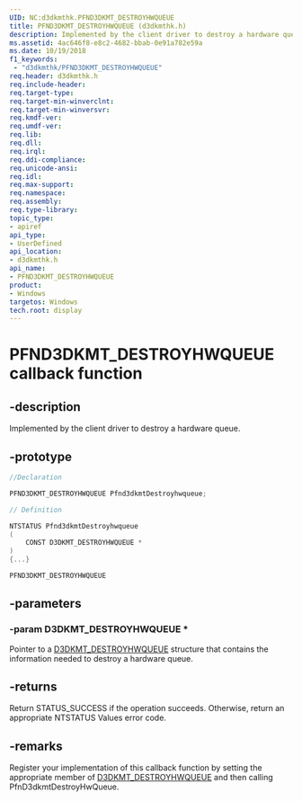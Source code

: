 ```yaml
---
UID: NC:d3dkmthk.PFND3DKMT_DESTROYHWQUEUE
title: PFND3DKMT_DESTROYHWQUEUE (d3dkmthk.h)
description: Implemented by the client driver to destroy a hardware queue.
ms.assetid: 4ac646f8-e8c2-4682-bbab-0e91a782e59a
ms.date: 10/19/2018
f1_keywords:
 - "d3dkmthk/PFND3DKMT_DESTROYHWQUEUE"
req.header: d3dkmthk.h
req.include-header:
req.target-type:
req.target-min-winverclnt:
req.target-min-winversvr:
req.kmdf-ver:
req.umdf-ver:
req.lib:
req.dll:
req.irql:
req.ddi-compliance:
req.unicode-ansi:
req.idl:
req.max-support:
req.namespace:
req.assembly:
req.type-library:
topic_type:
- apiref
api_type:
- UserDefined
api_location:
- d3dkmthk.h
api_name:
- PFND3DKMT_DESTROYHWQUEUE
product: 
- Windows
targetos: Windows
tech.root: display
---
```


# PFND3DKMT_DESTROYHWQUEUE callback function

## -description

Implemented by the client driver to destroy a hardware queue.

## -prototype

```cpp
//Declaration

PFND3DKMT_DESTROYHWQUEUE Pfnd3dkmtDestroyhwqueue;

// Definition

NTSTATUS Pfnd3dkmtDestroyhwqueue
(
	CONST D3DKMT_DESTROYHWQUEUE *
)
{...}

PFND3DKMT_DESTROYHWQUEUE


```

## -parameters

### -param D3DKMT_DESTROYHWQUEUE *

Pointer to a [D3DKMT_DESTROYHWQUEUE](ns-d3dkmthk-_d3dkmt_destroyhwqueue.md) structure that contains the information needed to destroy a hardware queue.

## -returns

Return STATUS_SUCCESS if the operation succeeds. Otherwise, return an appropriate NTSTATUS Values error code.

## -remarks

Register your implementation of this callback function by setting the appropriate member of [D3DKMT_DESTROYHWQUEUE](ns-d3dkmthk-_d3dkmt_destroyhwqueue.md) and then calling PfnD3dkmtDestroyHwQueue.

